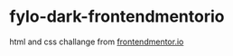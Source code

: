 # fylo-dark-frontendmentorio
html and css challange from [frontendmentor.io](https://github.com/danangpurbojati/fylo-dark-frontmentorio.git)
